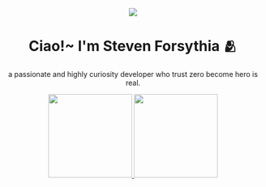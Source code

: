 <p align="center">
<img src="https://user-images.githubusercontent.com/105982460/188270248-5c899a00-7da7-4ae7-b5c3-74fb6597b6e2.gif">
</p>

<div align="center">
  <h1>Ciao!~ I'm Steven Forsythia 🫂</h1>
</div>

<p align="center">
a passionate and highly curiosity developer who trust zero become hero is real.
</p>

<div align="center">
  <a href="https://github.com/StevenForsythia">
  <img height="165em" src="https://github-readme-stats.vercel.app/api/top-langs/?username=StevenForsythia&layout=compact&langs_count=7&theme=dracula"/>
  <img height="165em" src="https://github-readme-stats.vercel.app/api?username=StevenForsythia&show_icons=true&theme=dracula&include_all_commits=true&count_private=true"/>
</div>
